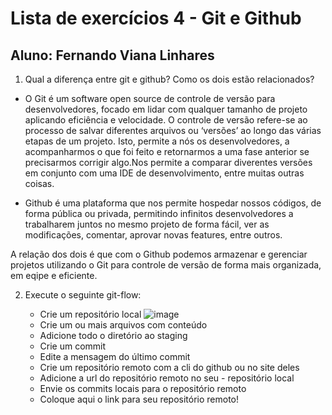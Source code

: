 # Lista de exercícios 4 - Git e Github
## Aluno: Fernando Viana Linhares

1. Qual a diferença entre git e github? Como os dois estão relacionados?

- O Git é um software open source de controle de versão para desenvolvedores, focado em lidar com qualquer tamanho de projeto aplicando eficiência e velocidade. O controle de versão refere-se ao processo de salvar diferentes arquivos ou ‘versões’ ao longo das várias etapas de um projeto. Isto, permite a nós os desenvolvedores, a acompanharmos o que foi feito e retornarmos a uma fase anterior se precisarmos corrigir algo.Nos permite a comparar diverentes versões em conjunto com uma IDE de desenvolvimento, entre muitas outras coisas.

- Github é uma plataforma que nos permite hospedar nossos códigos, de forma pública ou privada, permitindo infinitos desenvolvedores a trabalharem juntos no mesmo projeto de forma fácil, ver as modificações, comentar, aprovar novas features, entre outros.

A relação dos dois é que com o Github podemos armazenar e gerenciar projetos utilizando o Git para controle de versão de forma mais organizada, em eqipe e eficiente.

2. Execute o seguinte git-flow:
  
    - Crie um repositório local
    ![image](https://user-images.githubusercontent.com/15971419/119238340-5a170780-bb18-11eb-8475-a90a409c661e.png)
    - Crie um ou mais arquivos com conteúdo
    - Adicione todo o diretório ao staging
    - Crie um commit
    - Edite a mensagem do último commit
    - Crie um repositório remoto com a cli do github ou no site deles
    - Adicione a url do repositório remoto no seu - repositório local
    - Envie os commits locais para o repositório remoto
    - Coloque aqui o link para seu repositório remoto!
